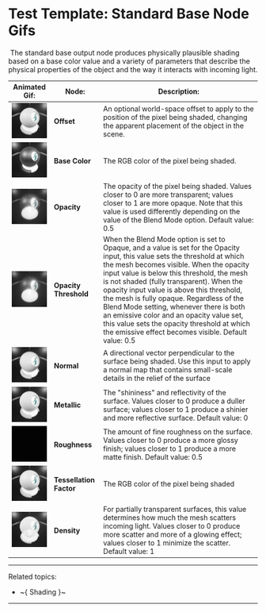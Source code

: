 # Test Template: Standard Base Node Gifs
﻿
The standard base output node produces physically plausible shading based on a base color value and a variety of parameters that describe the physical properties of the object and the way it interacts with incoming light.

Animated Gif: | Node: | Description:
--- | --- | ---
![](../../gifs/shader_base_offset.gif)  | **Offset** | An optional world-space offset to apply to the position of the pixel being shaded, changing the apparent placement of the object in the scene.
![](../../gifs/shader_base_color.gif)  | **Base Color** | The RGB color of the pixel being shaded.
![](../../gifs/shader_base_opacity_trans.gif)  | **Opacity** | The opacity of the pixel being shaded. Values closer to 0 are more transparent; values closer to 1 are more opaque. Note that this value is used differently depending on the value of the Blend Mode option. Default value: 0.5
![](../../gifs/shader_base_opacity_trans_add.gif)  | **Opacity Threshold** | When the Blend Mode option is set to Opaque, and a value is set for the Opacity input, this value sets the threshold at which the mesh becomes visible. When the opacity input value is below this threshold, the mesh is not shaded (fully transparent). When the opacity input value is above this threshold, the mesh is fully opaque. Regardless of the Blend Mode setting, whenever there is both an emissive color and an opacity value set, this value sets the opacity threshold at which the emissive effect becomes visible. Default value: 0.5
![](../../gifs/shader_base_normal.gif)  | **Normal** | A directional vector perpendicular to the surface being shaded. Use this input to apply a normal map that contains small-scale details in the relief of the surface
![](../../gifs/shader_base_metallic.gif)  | **Metallic** | The "shininess" and reflectivity of the surface. Values closer to 0 produce a duller surface; values closer to 1 produce a shinier and more reflective surface. Default value: 0
![](../../gifs/shader_base_roughness.gif)  | **Roughness** | The amount of fine roughness on the surface. Values closer to 0 produce a more glossy finish; values closer to 1 produce a more matte finish. Default value: 0.5
![](../../gifs/shader_base_tessellation.gif)  | **Tessellation Factor** | The RGB color of the pixel being shaded
![](../../gifs/shader_base_density.gif)  | **Density** | For partially transparent surfaces, this value determines how much the mesh scatters incoming light. Values closer to 0 produce more scatter and more of a glowing effect; values closer to 1 minimize the scatter. Default value: 1

---
Related topics:
-	~{ Shading }~
---
